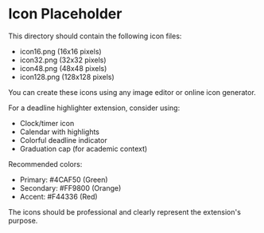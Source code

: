 # Icon Placeholder

This directory should contain the following icon files:
- icon16.png (16x16 pixels)
- icon32.png (32x32 pixels) 
- icon48.png (48x48 pixels)
- icon128.png (128x128 pixels)

You can create these icons using any image editor or online icon generator.

For a deadline highlighter extension, consider using:
- Clock/timer icon
- Calendar with highlights
- Colorful deadline indicator
- Graduation cap (for academic context)

Recommended colors:
- Primary: #4CAF50 (Green)
- Secondary: #FF9800 (Orange)
- Accent: #F44336 (Red)

The icons should be professional and clearly represent the extension's purpose.
